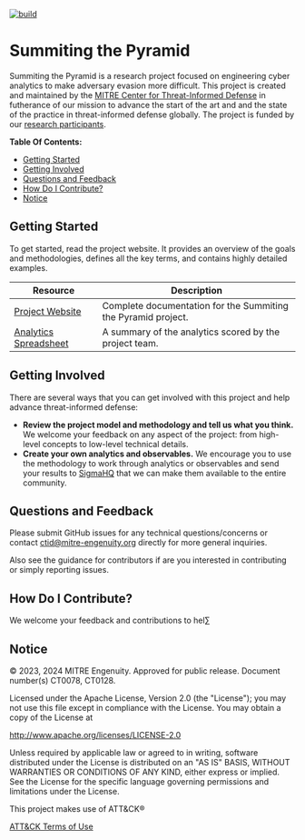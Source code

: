 [![build](https://github.com/center-for-threat-informed-defense/summiting-the-pyramid/actions/workflows/build.yml/badge.svg)](https://github.com/center-for-threat-informed-defense/summiting-the-pyramid/actions/workflows/build.yml)

<!--
When updating README.md, take a look at overview.rst and consider if you should
make the same updates there.
-->

# Summiting the Pyramid

Summiting the Pyramid is a research project focused on engineering cyber analytics to
make adversary evasion more difficult. This project is created and maintained by the
[MITRE Center for Threat-Informed Defense](https://ctid.mitre.org/) in futherance of our
mission to advance the start of the art and and the state of the practice in
threat-informed defense globally. The project is funded by our [research
participants](https://ctid.mitre.org/projects/summiting-the-pyramid/#participants-section).

**Table Of Contents:**

- [Getting Started](#getting-started)
- [Getting Involved](#getting-involved)
- [Questions and Feedback](#questions-and-feedback)
- [How Do I Contribute?](#how-do-i-contribute)
- [Notice](#notice)

## Getting Started

To get started, read the project website. It provides an overview of the goals and
methodologies, defines all the key terms, and contains highly detailed examples.

| Resource                                                                                       | Description                                                   |
| ---------------------------------------------------------------------------------------------- | ------------------------------------------------------------- |
| [Project Website](https://center-for-threat-informed-defense.github.io/summiting-the-pyramid/) | Complete documentation for the Summiting the Pyramid project. |
| [Analytics Spreadsheet](docs/analytics/ScoredAnalytics_12062024.csv)                           | A summary of the analytics scored by the project team.        |


## Getting Involved

There are several ways that you can get involved with this project and help advance
threat-informed defense:

- **Review the project model and methodology and tell us what you think.** We welcome
  your feedback on any aspect of the project: from high-level concepts to low-level
  technical details.
- **Create your own analytics and observables.** We encourage you to use the methodology
  to work through analytics or observables and send your results to
  [SigmaHQ](https://github.com/SigmaHQ/sigma) that we can make them available to the
  entire community.

## Questions and Feedback

Please submit GitHub issues for any technical questions/concerns or contact
ctid@mitre-engenuity.org directly for more general inquiries.

Also see the guidance for contributors if are you interested in contributing or simply
reporting issues.

## How Do I Contribute?

We welcome your feedback and contributions to hel∑

## Notice

© 2023, 2024 MITRE Engenuity. Approved for public release. Document number(s) CT0078,
CT0128.

Licensed under the Apache License, Version 2.0 (the "License"); you may not use this
file except in compliance with the License. You may obtain a copy of the License at

http://www.apache.org/licenses/LICENSE-2.0

Unless required by applicable law or agreed to in writing, software distributed under
the License is distributed on an "AS IS" BASIS, WITHOUT WARRANTIES OR CONDITIONS OF ANY
KIND, either express or implied. See the License for the specific language governing
permissions and limitations under the License.

This project makes use of ATT&CK®

[ATT&CK Terms of Use](https://attack.mitre.org/resources/terms-of-use/)
